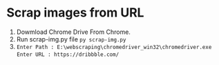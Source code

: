 # Scrap images from URL

1. Dowmload Chrome Drive From Chrome.
2. Run scrap-img.py file `py scrap-img.py`
3. `Enter Path : E:\webscraping\chromedriver_win32\chromedriver.exe` <br/>
   `Enter URL : https://dribbble.com/`
